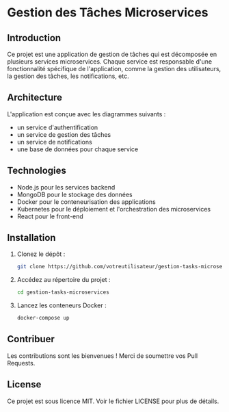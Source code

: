 # Gestion des Tâches Microservices

## Introduction

Ce projet est une application de gestion de tâches qui est décomposée en plusieurs services microservices. Chaque service est responsable d'une fonctionnalité spécifique de l'application, comme la gestion des utilisateurs, la gestion des tâches, les notifications, etc.

## Architecture

L'application est conçue avec les diagrammes suivants :
- un service d'authentification
- un service de gestion des tâches
- un service de notifications
- une base de données pour chaque service

## Technologies

- Node.js pour les services backend
- MongoDB pour le stockage des données
- Docker pour le conteneurisation des applications
- Kubernetes pour le déploiement et l'orchestration des microservices
- React pour le front-end

## Installation

1. Clonez le dépôt :
   ```bash
   git clone https://github.com/votreutilisateur/gestion-tasks-microservices.git
   ```
2. Accédez au répertoire du projet :
   ```bash
   cd gestion-tasks-microservices
   ```
3. Lancez les conteneurs Docker :
   ```bash
   docker-compose up
   ```

## Contribuer

Les contributions sont les bienvenues ! Merci de soumettre vos Pull Requests.

## License

Ce projet est sous licence MIT. Voir le fichier LICENSE pour plus de détails.